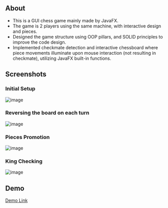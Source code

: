 ## About
- This is a GUI chess game mainly made by JavaFX.
- The game is 2 players using the same machine, with interactive design and pieces.
- Designed the game structure using OOP pillars, and SOLID principles to improve the code design.
- Implemented checkmate detection and interactive chessboard where piece movements illuminate upon mouse
  interaction (not resulting in checkmate), utilizing JavaFX built-in functions.


## Screenshots
### Initial Setup
![image](https://github.com/user-attachments/assets/07e6c963-df4c-4e8e-9005-0d9119f5cb81)




### Reversing the board on each turn
![image](https://github.com/user-attachments/assets/eff9b2f5-3b07-4392-946b-b99fa159cec6)




### Pieces Promotion
![image](https://github.com/user-attachments/assets/074cad7e-3be0-4f41-a1f0-efe6acc492d8)



### King Checking
![image](https://github.com/user-attachments/assets/ff52ca77-bb77-47db-9339-a1f43e6a31db)

## Demo
[Demo Link](https://drive.google.com/file/d/18KJpia0zjZVwA6tPrwir1D8KDH2K3oi2/view?usp=sharing)

